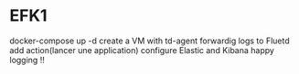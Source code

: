 # EFK1
docker-compose up -d 
create a VM with td-agent forwardig logs to Fluetd 
add action(lancer une application)
configure Elastic and Kibana 
happy logging !!
